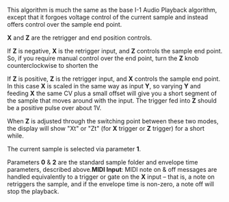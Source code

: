 
This algorithm is much the same as the base I-1 Audio Playback algorithm, except that it forgoes voltage control of the
current sample and instead offers control over the sample end point.

**X** and **Z** are the retrigger and end position controls.

If **Z** is negative, **X** is the retrigger input, and **Z** controls the sample end point. So, if you
require manual control over the end point, turn the **Z** knob counterclockwise to shorten the

If **Z** is positive, **Z** is the retrigger input, and **X** controls the sample end point. In this case **X**
is scaled in the same way as input **Y**, so varying **Y** and feeding **X** the same CV plus a small
offset will give you a short segment of the sample that moves around with the input. The
trigger fed into **Z** should be a positive pulse over about 1V.

When **Z** is adjusted through the switching point between these two modes, the display will show "Xt" or "Zt" (for **X**
trigger or **Z** trigger) for a short while.

The current sample is selected via parameter **1**.

Parameters **0** & **2** are the standard sample folder and envelope time parameters, described above.**MIDI Input**: MIDI note
on & off messages are handled equivalently to a trigger or gate on the **X** input – that is, a note on retriggers the
sample, and if the envelope time is non-zero, a note off will stop the playback.
